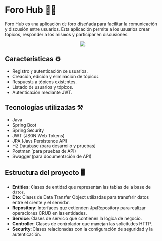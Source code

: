 # Foro Hub 👩‍💻

Foro Hub es una aplicación de foro diseñada para facilitar la comunicación y discusión entre usuarios. Esta aplicación permite a los usuarios crear tópicos, responder a los mismos y participar en discusiones.

<p align="center">
    <img src="https://github.com/Orliluq/ForoHub/assets/122529721/952e8461-2eac-4c28-8fd0-bb676e672528"/>
</p>


## Características ⚙️

- Registro y autenticación de usuarios.
- Creación, edición y eliminación de tópicos.
- Respuesta a tópicos existentes.
- Listado de usuarios y tópicos.
- Autenticación mediante JWT.

## Tecnologías utilizadas ⚒️

- Java
- Spring Boot
- Spring Security
- JWT (JSON Web Tokens)
- JPA (Java Persistence API)
- H2 Database (para desarrollo y pruebas)
- Postman (para pruebas de API)
- Swagger (para documentación de API)

## Estructura del proyecto 🖥️

- **Entities**: Clases de entidad que representan las tablas de la base de datos.
- **Dto**: Clases de Data Transfer Object utilizadas para transferir datos entre el cliente y el servidor.
- **Repository**: Interfaces que extienden JpaRepository para realizar operaciones CRUD en las entidades.
- **Service**: Clases de servicio que contienen la lógica de negocio.
- **Controller**: Clases de controlador que manejan las solicitudes HTTP.
- **Security**: Clases relacionadas con la configuración de seguridad y la autenticación.
